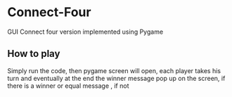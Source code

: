 # Connect-Four

GUI Connect four version implemented using Pygame

## How to play
Simply run the code, then pygame screen will open, each player takes his turn and eventually at the end the winner message pop up on the screen, if there is a winner or equal message , if not 



